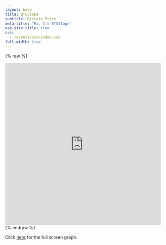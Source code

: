 ```yaml
---
layout: base
title: BTCSlope
subtitle: Bitcoin Price
meta-title: "Hi, I'm BTCSlope"
use-site-title: true
css:
  - /assets/css/index.css
full-width: true
---
```


{% raw %}
<iframe id="igraph" scrolling="no" style="border:none;" seamless="seamless" src="https://btcslope.github.io/plots/BTCPrice.html" height="525" width="100%"></iframe>
{% endraw %}

Click [here](https://btcslope.github.io/plots/BTCPrice.html "Full Screen BTC Price") for the full screen graph.
